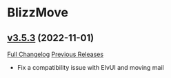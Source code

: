 # BlizzMove

## [v3.5.3](https://github.com/Kiatra/BlizzMove/tree/v3.5.3) (2022-11-01)
[Full Changelog](https://github.com/Kiatra/BlizzMove/compare/v3.5.2...v3.5.3) [Previous Releases](https://github.com/Kiatra/BlizzMove/releases)

- Fix a compatibility issue with ElvUI and moving mail  
